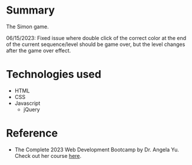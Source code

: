 # Summary
The Simon game.

06/15/2023:
Fixed issue where double click of the correct color at the end of the current sequence/level should be game over, but the level changes after the game over 
effect.

# Technologies used
* HTML
* CSS
* Javascript
  * jQuery

# Reference 
* The Complete 2023 Web Development Bootcamp by Dr. Angela Yu. Check out her course [here](https://www.udemy.com/course/the-complete-web-development-bootcamp/).

